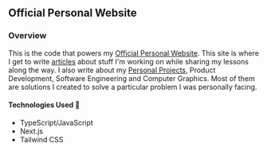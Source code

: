 ## Official Personal Website
### Overview

This is the code that powers my [Official Personal Website](https://ronnielutalo.github.io/blog/). This site is where I get to write [articles](https://ronnielutalo.github.io/blog/) about stuff I'm working on while sharing my lessons along the way. I also write about my [Personal Projects](https://ronnielutalo.github.io/projects/), Product Development, Software Engineering and Computer Graphics. Most of them are solutions I created to solve a particular problem I was personally facing.

#### Technologies Used 🚀
- TypeScript/JavaScript
- Next.js
- Tailwind CSS
